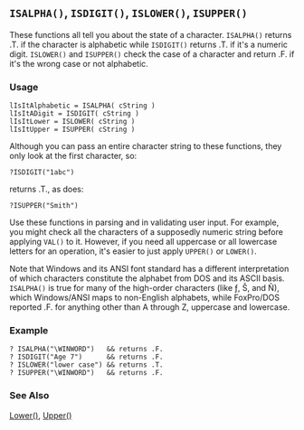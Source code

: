 ## `ISALPHA()`, `ISDIGIT()`, `ISLOWER()`, `ISUPPER()`

These functions all tell you about the state of a character. `ISALPHA()` returns .T. if the character is alphabetic while `ISDIGIT()` returns .T. if it's a numeric digit. `ISLOWER()` and `ISUPPER()` check the case of a character and return .F. if it's the wrong case or not alphabetic.

### Usage

```foxpro
lIsItAlphabetic = ISALPHA( cString )
lIsItADigit = ISDIGIT( cString )
lIsItLower = ISLOWER( cString )
lIsItUpper = ISUPPER( cString )
```

Although you can pass an entire character string to these functions, they only look at the first character, so:

```foxpro
?ISDIGIT("1abc")
```
returns .T., as does:

```foxpro
?ISUPPER("Smith")
```
Use these functions in parsing and in validating user input. For example, you might check all the characters of a supposedly numeric string before applying `VAL()` to it. However, if you need all uppercase or all lowercase letters for an operation, it's easier to just apply `UPPER()` or `LOWER()`.

Note that Windows and its ANSI font standard has a different interpretation of which characters constitute the alphabet from DOS and its ASCII basis. `ISALPHA()` is true for many of the high-order characters (like ƒ, Š, and Ñ), which Windows/ANSI maps to non-English alphabets, while FoxPro/DOS reported .F. for anything other than A through Z, uppercase and lowercase.

### Example

```foxpro
? ISALPHA("\WINWORD")   && returns .F.
? ISDIGIT("Age 7")      && returns .F.
? ISLOWER("lower case") && returns .T.
? ISUPPER("\WINWORD")   && returns .F.
```
### See Also

[Lower()](s4g017.md), [Upper()](s4g017.md)